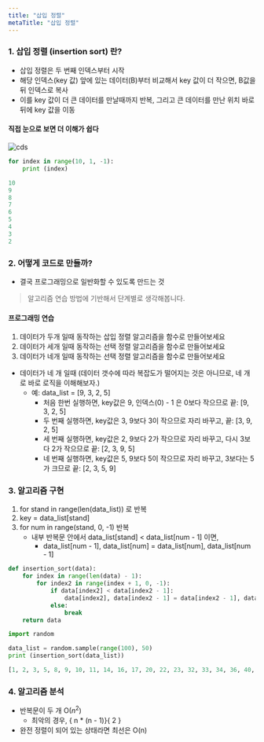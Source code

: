 ```yaml
---
title: "삽입 정렬"
metaTitle: "삽입 정렬"
---
```


### 1. 삽입 정렬 (insertion sort) 란?
* 삽입 정렬은 두 번째 인덱스부터 시작
* 해당 인덱스(key 값) 앞에 있는 데이터(B)부터 비교해서 key 값이 더 작으면, B값을 뒤 인덱스로 복사
* 이를 key 값이 더 큰 데이터를 만날때까지 반복, 그리고 큰 데이터를 만난 위치 바로 뒤에 key 값을 이동

#### 직접 눈으로 보면 더 이해가 쉽다

![cds](https://upload.wikimedia.org/wikipedia/commons/9/9c/Insertion-sort-example.gif)

```py
for index in range(10, 1, -1):
    print (index)

10
9
8
7
6
5
4
3
2
```

### 2. 어떻게 코드로 만들까? 

- 결국 프로그래밍으로 일반화할 수 있도록 만드는 것
> 알고리즘 연습 방법에 기반해서 단계별로 생각해봅니다.

#### 프로그래밍 연습

1. 데이터가 두개 일때 동작하는 삽입 정렬 알고리즘을 함수로 만들어보세요
2. 데이터가 세개 일때 동작하는 선택 정렬 알고리즘을 함수로 만들어보세요
3. 데이터가 네개 일때 동작하는 선택 정렬 알고리즘을 함수로 만들어보세요

* 데이터가 네 개 일때 (데이터 갯수에 따라 복잡도가 떨어지는 것은 아니므로, 네 개로 바로 로직을 이해해보자.)
  - 예: data_list = [9, 3, 2, 5]
    - 처음 한번 실행하면, key값은 9, 인덱스(0) - 1 은 0보다 작으므로 끝: [9, 3, 2, 5]
    - 두 번째 실행하면, key값은 3, 9보다 3이 작으므로 자리 바꾸고, 끝: [3, 9, 2, 5]
    - 세 번째 실행하면, key값은 2, 9보다 2가 작으므로 자리 바꾸고, 다시 3보다 2가 작으므로 끝: [2, 3, 9, 5]
    - 네 번째 실행하면, key값은 5, 9보다 5이 작으므로 자리 바꾸고, 3보다는 5가 크므로 끝: [2, 3, 5, 9]        

### 3. 알고리즘 구현
1. for stand in range(len(data_list)) 로 반복
2. key = data_list[stand]
3. for num in range(stand, 0, -1) 반복
   - 내부 반복문 안에서 data_list[stand] < data_list[num - 1] 이면, 
     - data_list[num - 1], data_list[num] = data_list[num], data_list[num - 1]   

```py
def insertion_sort(data):
    for index in range(len(data) - 1):
        for index2 in range(index + 1, 0, -1):
            if data[index2] < data[index2 - 1]:
                data[index2], data[index2 - 1] = data[index2 - 1], data[index2]
            else:
                break
    return data

import random

data_list = random.sample(range(100), 50)
print (insertion_sort(data_list))

[1, 2, 3, 5, 8, 9, 10, 11, 14, 16, 17, 20, 22, 23, 32, 33, 34, 36, 40, 43, 46, 47, 49, 50, 51, 53, 56, 57, 60, 61, 62, 64, 65, 67, 68, 71, 72, 74, 75, 81, 82, 83, 85, 86, 89, 90, 91, 93, 96, 99]
```

### 4. 알고리즘 분석
* 반복문이 두 개 O($n^2$)
  - 최악의 경우, { n * (n - 1)}{ 2 }
* 완전 정렬이 되어 있는 상태라면 최선은 O(n)